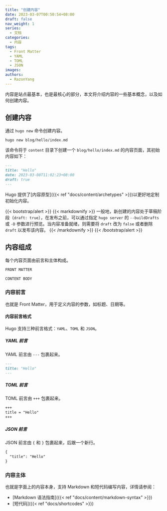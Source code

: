 ```yaml
---
title: "创建内容"
date: 2023-03-07T00:50:54+08:00
draft: false
nav_weight: 1
series:
  - 文档
categories:
  - 内容
tags:
  - Front Matter
  - YAML
  - TOML
  - JSON
images:
authors:
  - RazonYang
---
```


内容是站点最基本，也是最核心的部分，本文将介绍内容的一些基本概念，以及如何创建内容。

<!--more-->

## 创建内容

通过 `hugo new` 命令创建内容。

```sh
hugo new blog/hello/index.md
```

该命令将于 `content` 目录下创建一个 `blog/hello/index.md` 的内容页面，其初始内容如下：

```markdown
---
title: "Hello"
date: 2023-03-08T11:02:23+08:00
draft: true
---
```

Hugo 提供了[内容原型]({{< ref "docs/content/archetypes" >}})以更好地定制初始化内容。

{{< bootstrap/alert >}}
{{< markdownify >}}
一般地，新创建的内容处于草稿阶段（`draft: true`），在发布之前，可以通过指定 `hugo server` 的 `--buildDrafts` 或 `-D` 参数进行预览。当内容准备就绪，则需要将 `draft` 改为 `false` 或者删除 `draft` 以发布该内容。
{{< /markdownify >}}
{{< /bootstrap/alert >}}

## 内容组成

每个内容页面由前言和主体构成。

```markdown
FRONT MATTER

CONTENT BODY
```

### 内容前言

也就是 Front Matter，用于定义内容的参数，如标题、日期等。

#### 内容前言格式

Hugo 支持三种前言格式：`YAML`、`TOML` 和 `JSON`。

##### YAML 前言

YAML 前言由 `---` 包裹起来。

```markdown
---
title: "Hello"
---
```

##### TOML 前言

TOML 前言由 `+++` 包裹起来。

```markdown
+++
title = "Hello"
+++
```

##### JSON 前言

JSON 前言由 `{` 和 `}` 包裹起来，后跟一个新行。

```markdown
{
  "title": "Hello"
}
```

### 内容主体

也就是字面上的内容本身，支持 Markdown 和短代码编写内容，详情请参阅：

- [Markdown 语法指南]({{< ref "docs/content/markdown-syntax" >}})
- [短代码]({{< ref "docs/shortcodes" >}})
